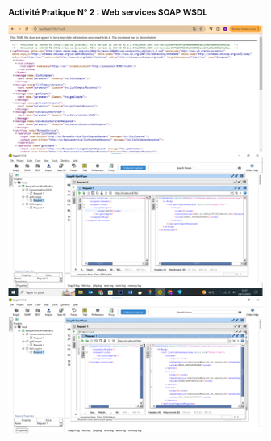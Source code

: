 <h3>Activité Pratique N° 2 : Web services SOAP WSDL</h3>

<img src="captures/img1.png"></img>
<img src="captures/img2.png"></img>
<img src="captures/img3.png"></img>